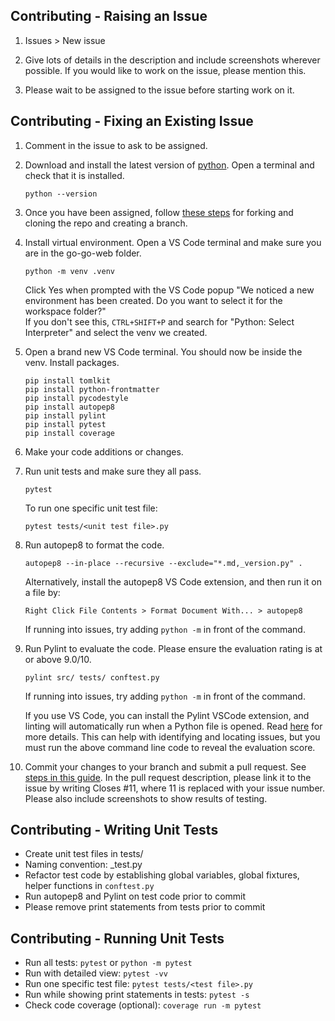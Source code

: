 ## Contributing - Raising an Issue

1. Issues > New issue

2. Give lots of details in the description and include screenshots wherever possible. If you would like to work on the issue, please mention this.

3. Please wait to be assigned to the issue before starting work on it.

## Contributing - Fixing an Existing Issue

1. Comment in the issue to ask to be assigned.

2. Download and install the latest version of [python](https://www.python.org/downloads/). Open a terminal and check that it is installed.

   `python --version`

3. Once you have been assigned, follow [these steps](https://docs.github.com/en/get-started/quickstart/contributing-to-projects) for forking and cloning the repo and creating a branch.

4. Install virtual environment. Open a VS Code terminal and make sure you are in the go-go-web folder.

   `python -m venv .venv`

   Click Yes when prompted with the VS Code popup "We noticed a new environment has been created. Do you want to select it for the workspace folder?" \
   If you don't see this, `CTRL+SHIFT+P` and search for "Python: Select Interpreter" and select the venv we created.

5. Open a brand new VS Code terminal. You should now be inside the venv. Install packages.

   ```
   pip install tomlkit
   pip install python-frontmatter
   pip install pycodestyle
   pip install autopep8
   pip install pylint
   pip install pytest
   pip install coverage
   ```

6. Make your code additions or changes.

7. Run unit tests and make sure they all pass.

   `pytest`

   To run one specific unit test file:

   `pytest tests/<unit test file>.py`

8. Run autopep8 to format the code.

   `autopep8 --in-place --recursive --exclude="*.md,_version.py" .`

   Alternatively, install the autopep8 VS Code extension, and then run it on a file by:

   `Right Click File Contents > Format Document With... > autopep8`

   If running into issues, try adding `python -m` in front of the command.

9. Run Pylint to evaluate the code. Please ensure the evaluation rating is at or above 9.0/10.

   `pylint src/ tests/ conftest.py`

   If running into issues, try adding `python -m` in front of the command.

   If you use VS Code, you can install the Pylint VSCode extension, and linting will automatically run when a Python file is opened. Read [here](https://code.visualstudio.com/docs/python/linting#_run-linting) for more details. This can help with identifying and locating issues, but you must run the above command line code to reveal the evaluation score.

10. Commit your changes to your branch and submit a pull request. See [steps in this guide](https://docs.github.com/en/get-started/quickstart/contributing-to-projects). In the pull request description, please link it to the issue by writing Closes #11, where 11 is replaced with your issue number. Please also include screenshots to show results of testing.

## Contributing - Writing Unit Tests

 - Create unit test files in tests/
 - Naming convention: <source file name>_test.py
 - Refactor test code by establishing global variables, global fixtures, helper functions in `conftest.py`
 - Run autopep8 and Pylint on test code prior to commit
 - Please remove print statements from tests prior to commit

## Contributing - Running Unit Tests

 - Run all tests: `pytest` or `python -m pytest`
 - Run with detailed view: `pytest -vv`
 - Run one specific test file: `pytest tests/<test file>.py`
 - Run while showing print statements in tests: `pytest -s`
 - Check code coverage (optional): `coverage run -m pytest`

